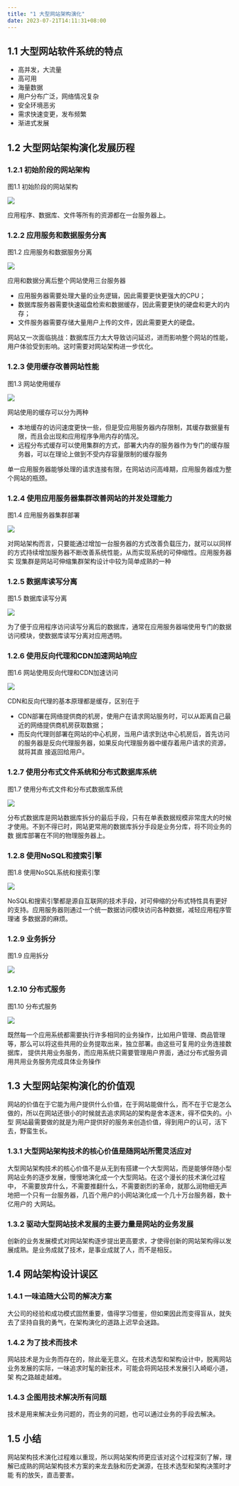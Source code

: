 ```yaml
---
title: "1 大型网站架构演化"
date: 2023-07-21T14:11:31+08:00
---
```


## 1.1 大型网站软件系统的特点

- 高并发，大流量
- 高可用
- 海量数据
- 用户分布广泛，网络情况复杂
- 安全环境恶劣
- 需求快速变更，发布频繁
- 渐进式发展

## 1.2 大型网站架构演化发展历程

### 1.2.1 初始阶段的网站架构

图1.1 初始阶段的网站架构

![](https://res.weread.qq.com/wrepub/epub_773202_2)

应用程序、数据库、文件等所有的资源都在一台服务器上。

### 1.2.2 应用服务和数据服务分离

图1.2 应用服务和数据服务分离

![](https://res.weread.qq.com/wrepub/epub_773202_3)

应用和数据分离后整个网站使用三台服务器

- 应用服务器需要处理大量的业务逻辑，因此需要更快更强大的CPU；
- 数据库服务器需要快速磁盘检索和数据缓存，因此需要更快的硬盘和更大的内存；
- 文件服务器需要存储大量用户上传的文件，因此需要更大的硬盘。

网站又一次面临挑战：数据库压力太大导致访问延迟，进而影响整个网站的性能，用户体验受到影响。这时需要对网站架构进一步优化。

### 1.2.3 使用缓存改善网站性能

图1.3 网站使用缓存

![](https://res.weread.qq.com/wrepub/epub_773202_4)

网站使用的缓存可以分为两种

- 本地缓存的访问速度更快一些，但是受应用服务器内存限制，其缓存数据量有限，而且会出现和应用程序争用内存的情况。
- 远程分布式缓存可以使用集群的方式，部署大内存的服务器作为专门的缓存服务器，可以在理论上做到不受内存容量限制的缓存服务

单一应用服务器能够处理的请求连接有限，在网站访问高峰期，应用服务器成为整个网站的瓶颈。

### 1.2.4 使用应用服务器集群改善网站的并发处理能力

图1.4 应用服务器集群部署

![](https://res.weread.qq.com/wrepub/epub_773202_5)

对网站架构而言，只要能通过增加一台服务器的方式改善负载压力，就可以以同样的方式持续增加服务器不断改善系统性能，从而实现系统的可伸缩性。应用服务器实
现集群是网站可伸缩集群架构设计中较为简单成熟的一种

### 1.2.5 数据库读写分离

图1.5 数据库读写分离

![](https://res.weread.qq.com/wrepub/epub_773202_6)

为了便于应用程序访问读写分离后的数据库，通常在应用服务器端使用专门的数据访问模块，使数据库读写分离对应用透明。

### 1.2.6 使用反向代理和CDN加速网站响应

图1.6 网站使用反向代理和CDN加速访问

![](https://res.weread.qq.com/wrepub/epub_773202_7)

CDN和反向代理的基本原理都是缓存，区别在于

- CDN部署在网络提供商的机房，使用户在请求网站服务时，可以从距离自己最近的网络提供商机房获取数据；
- 而反向代理则部署在网站的中心机房，当用户请求到达中心机房后，首先访问的服务器是反向代理服务器，如果反向代理服务器中缓存着用户请求的资源，就将其直
  接返回给用户。

### 1.2.7 使用分布式文件系统和分布式数据库系统

图1.7 使用分布式文件和分布式数据库系统

![](https://res.weread.qq.com/wrepub/epub_773202_8)

分布式数据库是网站数据库拆分的最后手段，只有在单表数据规模非常庞大的时候才使用。不到不得已时，网站更常用的数据库拆分手段是业务分库，将不同业务的数
据库部署在不同的物理服务器上。

### 1.2.8 使用NoSQL和搜索引擎

图1.8 使用NoSQL系统和搜索引擎

![](https://res.weread.qq.com/wrepub/epub_773202_9)

NoSQL和搜索引擎都是源自互联网的技术手段，对可伸缩的分布式特性具有更好的支持。应用服务器则通过一个统一数据访问模块访问各种数据，减轻应用程序管理诸
多数据源的麻烦。

### 1.2.9 业务拆分

图1.9 应用拆分

![](https://res.weread.qq.com/wrepub/epub_773202_10)

### 1.2.10 分布式服务

图1.10 分布式服务

![](https://res.weread.qq.com/wrepub/epub_773202_11)

既然每一个应用系统都需要执行许多相同的业务操作，比如用户管理、商品管理等，那么可以将这些共用的业务提取出来，独立部署。由这些可复用的业务连接数据库，
提供共用业务服务，而应用系统只需要管理用户界面，通过分布式服务调用共用业务服务完成具体业务操作

## 1.3 大型网站架构演化的价值观

网站的价值在于它能为用户提供什么价值，在于网站能做什么，而不在于它是怎么做的，所以在网站还很小的时候就去追求网站的架构是舍本逐末，得不偿失的。小型
网站最需要做的就是为用户提供好的服务来创造价值，得到用户的认可，活下去，野蛮生长。

### 1.3.1 大型网站架构技术的核心价值是随网站所需灵活应对

大型网站架构技术的核心价值不是从无到有搭建一个大型网站，而是能够伴随小型网站业务的逐步发展，慢慢地演化成一个大型网站。在这个漫长的技术演化过程中，
不需要放弃什么，不需要推翻什么，不需要剧烈的革命，就那么润物细无声地把一个只有一台服务器，几百个用户的小网站演化成一个几十万台服务器，数十亿用户的
大网站。

### 1.3.2 驱动大型网站技术发展的主要力量是网站的业务发展

创新的业务发展模式对网站架构逐步提出更高要求，才使得创新的网站架构得以发展成熟。是业务成就了技术，是事业成就了人，而不是相反。

## 1.4 网站架构设计误区

### 1.4.1 一味追随大公司的解决方案

大公司的经验和成功模式固然重要，值得学习借鉴，但如果因此而变得盲从，就失去了坚持自我的勇气，在架构演化的道路上迟早会迷路。

### 1.4.2 为了技术而技术

网站技术是为业务而存在的，除此毫无意义。在技术选型和架构设计中，脱离网站业务发展的实际，一味追求时髦的新技术，可能会将网站技术发展引入崎岖小道，架
构之路越走越难。

### 1.4.3 企图用技术解决所有问题

技术是用来解决业务问题的，而业务的问题，也可以通过业务的手段去解决。

## 1.5 小结

网站架构技术演化过程难以重现，所以网站架构师更应该对这个过程深刻了解，理解已成熟的网站架构技术方案的来龙去脉和历史渊源，在技术选型和架构决策时才能
有的放矢，直击要害。
